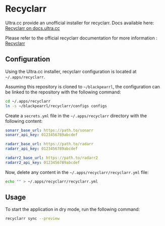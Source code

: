 # Recyclarr

Ultra.cc provide an unofficial installer for recyclarr.
Docs available here: [Recyclarr on docs.ultra.cc](https://docs.ultra.cc/books/unofficial-application-installers/page/recyclarr)

Please refer to the official recyclarr documentation for more information : [Recyclarr](https://recyclarr.dev)

## Configuration

Using the Ultra.cc installer, recyclarr configuration is located at `~/.apps/recyclarr`.

Assuming this repository is cloned to `~/blackpearrl`, the configuration can be linked to the repository with the following command:

```bash
cd ~/.apps/recyclarr
ln -s ~/blackpearrl/recyclarr/configs configs
```

Create a `secrets.yml` file in the `~/.apps/recyclarr` directory with the following content:

```yaml
sonarr_base_url: https://path.to/sonarr
sonarr_api_key: 0123456789abcdef

radarr_base_url: https://path.to/radarr
radarr_api_key: 0123456789abcdef

radarr2_base_url: https://path.to/radarr2
radarr2_api_key: 0123456789abcdef
```

Now, delete any content in the `~/.apps/recyclarr/recyclarr.yml` file:

```bash
echo "" > ~/.apps/recyclarr/recyclarr.yml
```

## Usage

To start the application in dry mode, run the following command:

```bash
recyclarr sync --preview
```
